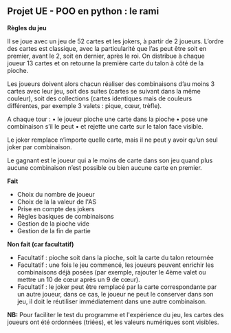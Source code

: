 ## Projet UE - POO en python : le rami
**Règles du jeu**

Il se joue avec un jeu de 52 cartes et les jokers, à partir de 2 joueurs. 
L’ordre des cartes est classique, avec la particularité que l’as peut être soit en premier, avant le 2, soit en dernier, après le roi.
On distribue à chaque joueur 13 cartes et on retourne la première carte du talon à côté de la
pioche.

Les joueurs doivent alors chacun réaliser des combinaisons d’au moins 3 cartes avec leur jeu, soit
des suites (cartes se suivant dans la même couleur), soit des collections (cartes identiques mais de
couleurs différentes, par exemple 3 valets : pique, cœur, trèfle).

A chaque tour :
• le joueur pioche une carte dans la pioche 
• pose une combinaison s’il le peut
• et rejette une carte sur le talon face visible.

Le joker remplace n’importe quelle carte, mais il ne peut y avoir qu’un seul joker par
combinaison. 

Le gagnant est le joueur qui a le moins de carte dans son jeu quand plus aucune combinaison n’est
possible ou bien aucune carte en premier.

**Fait**
 - Choix du nombre de joueur
 - Choix de la la valeur de l'AS
 - Prise en compte des jokers
 - Règles basiques de combinaisons
 - Gestion de la pioche vide
 - Gestion de la fin de partie 

**Non fait (car facultatif)** 
 - Facultatif : pioche soit dans la pioche, soit la carte du talon retournée
 - Facultatif : une fois le jeu commencé, les joueurs peuvent enrichir les combinaisons déjà posées (par exemple, rajouter le 4ème valet ou mettre un 10 de cœur après un 9 de cœur).
 - Facultatif : le joker peut être remplacé par la carte correspondante par un autre joueur, dans ce cas, le joueur ne peut le conserver dans son jeu, il doit le réutiliser immédiatement dans une autre combinaison.

**NB:** 
Pour faciliter le test du programme et l'expérience du jeu, les cartes des joueurs ont été ordonnées (triées), et les valeurs numériques sont visibles.
```
